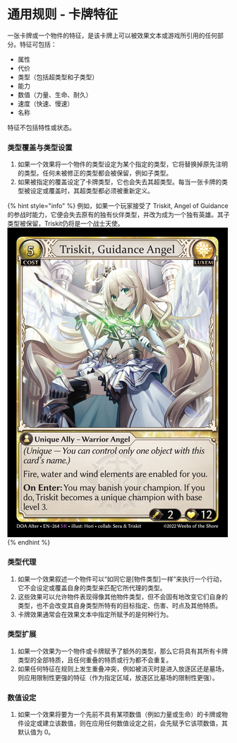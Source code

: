 # 通用规则 - 卡牌特征

一张卡牌或一个物件的特征，是该卡牌上可以被效果文本或游戏所引用的任何部分。特征可包括：

* 属性
* 代价
* 类型（包括超类型和子类型）
* 能力
* 数值（力量、生命、耐久）
* 速度（快速、慢速）
* 名称

特征不包括特性或状态。

### 类型覆盖与类型设置

1. 如果一个效果将一个物件的类型设定为某个指定的类型，它将替换掉原先注明的类型。任何未被修正的类型都会被保留，例如子类型。
2. 如果被指定的覆盖设定了卡牌类型，它也会失去其超类型。每当一张卡牌的类型被设定或覆盖时，其超类型都必须被重新定义。

{% hint style="info" %}
例如，如果一个玩家接受了 Triskit, Angel of Guidance 的参战时能力，它便会失去原有的独有伙伴类型，并改为成为一个独有英雄。其子类型被保留，Triskit仍将是一个战士天使。![](<../../.gitbook/assets/image (2) (1).png>)
{% endhint %}

### 类型代理

1. 如果一个效果叙述一个物件可以“如同它是\[物件类型]一样”来执行一个行动，它不会设定或覆盖自身的类型来匹配它所代理的类型。
2. 这些效果可以允许物件表现得像其他物件类型，但不会固有地改变它们自身的类型，也不会改变其自身类型所特有的目标指定、伤害、时点及其他特质。
3. 卡牌效果通常会在效果文本中指定所赋予的是何种行为。

### 类型扩展

1. 如果一个效果为一个物件或卡牌赋予了额外的类型，那么它将具有其所有卡牌类型的全部特质，且任何重叠的特质或行为都不会重复。
2. 如果任何特征在规则上发生重叠冲突，例如被消灭时是进入放逐区还是墓场，则应用限制性更强的特征（作为指定区域，放逐区比墓场的限制性更强）。

### 数值设定

1. 如果一个效果将要为一个先前不具有某项数值（例如力量或生命）的卡牌或物件设定或建立该数值，则在应用任何数值设定之前，会先赋予它该项数值，其默认值为 0。
